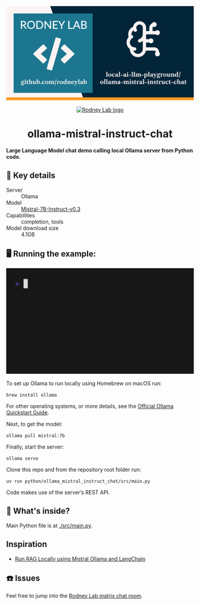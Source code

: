 <img src="../../images/ollama-mistral-instruct-chat.png" alt="Rodney Lab Local A I L L M Playground Ollama Mistral Instruct Chat Git Hub banner" />

<p align="center">
  <a aria-label="Open Rodney Lab site" href="https://rodneylab.com" rel="nofollow noopener noreferrer">
    <img alt="Rodney Lab logo" src="https://rodneylab.com/assets/icon.png" width="60" />
  </a>
</p>
<h1 align="center">
ollama-mistral-instruct-chat
</h1>

**Large Language Model chat demo calling local Ollama server from Python code.**

## 📝 Key details

<dl>
<dt>Server</dt>
  <dd>Ollama</dd>

<dt>Model</dt>
  <dd><a href="https://ollama.com/library/mistral">Mistral-7B-Instruct-v0.3</a></dd>

<dt>Capabilities</dt>
  <dd>completion, tools</dd>

<dt>Model download size</dt>
  <dd>4.1GB</dd>
</dl>

## 🖥️ Running the example:

<img src="../../images/ollama_mistral_instruct_chat.gif" alt="Terminal animation shows the user entering the following command: 'uv run python/ollama_mistral_instruct_chat/src/main.py'. The app starts running and a prompt appears.  At the prompt, the user types 'Who was the first Prime Minister of Great Britain?', then hits enter.  After a short delay, of a few seconds, the model response starts streaming, it reads 'The position of Prime Minister in the United Kingdom does not exactly correspond to the Prime Minister you might be thinking of.  The office of Prime Minister as we know it today did not formally exist until the 18th century.  However, if we consider someone who played a role similar to that of a modern Prime Minister, Sir Robert Walpole is often considered the first defacto Ptime Minister, serving from 1721 to 1742 under King George II. He was the dominant figure in British politics during his long tenure and held various positions, including First Lord of the Treasuary and Chancellor of the Exchequer, although these titles were not yet officially linked to the Prime Minister's role.'.  The app presents a new prompt, ready for a new question, though the animation restarts."/>

To set up Ollama to run locally using Homebrew on macOS run:

```shell
brew install ollama
```

For other operating systems, or more details, see the
[Official Ollama Quickstart Guide](https://ollama.readthedocs.io/en/quickstart/).

Next, to get the model:

```shell
ollama pull mistral:7b
```

Finally, start the server:

```shell
ollama serve
```

Clone this repo and from the repository root folder run:

```shell
uv run python/ollama_mistral_instruct_chat/src/main.py
```

Code makes use of the server’s REST API.

## 🧐 What's inside?

Main Python file is at [./src/main.py](./src/main.py).

## Inspiration

- [Run RAG Locally using Mistral Ollama and LangChain](https://mobiarch.wordpress.com/2024/02/19/run-rag-locally-using-mistral-ollama-and-langchain/)

## ☎️ Issues

Feel free to jump into the
[Rodney Lab matrix chat room](https://matrix.to/#/%23rodney:matrix.org).
